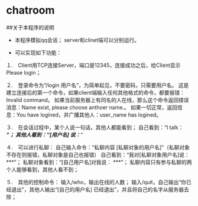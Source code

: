 chatroom
========
##关于本程序的说明

* 本程序模拟qq会话；
server和clinet端可以分别运行。

* 可以实现如下功能：

１.　Client用TCP连接Server，端口是12345，连接成功之后，给Client显示Please login；

２.　登录命令为“/login 用户名”，为简单起见，不要密码，只需要用户名。
这是建立连接后的第一个命令，如果client端输入任何其他格式的命令，都要报错：Invalid command。
如果当前服务器上有同名的人在线，那么这个命令返回错误消息：Name exist, please choose anthoer name.。
如果一切正常，返回信息：You have logined，并广播其他人：user_name has logined。

３.　在会话过程中，某个人说一句话，其他人都能看到；
自己看到：“I talk： ***”；
其他人看到：“[用户名] 说：***”

４.　可以进行私聊：
自己输入命令：“私聊内容  [私聊对象的用户名]”（私聊对象不存在则报错，私聊对象是自己也报错）
自己看到：“我对[私聊对象用户名]说： ***”；
私聊对象看到：“[自己用户名]对我说： ***”；
私聊内容只有参与私聊的两个人能够看到，其他人看不到；

５.　其他的控制命令：
输入/who，输出在线的人数；
输入/quit，自己输出“你已经退出”，其他人输出“[自己的用户名] 已经退出”，并且将自己的名字从服务器去除；

